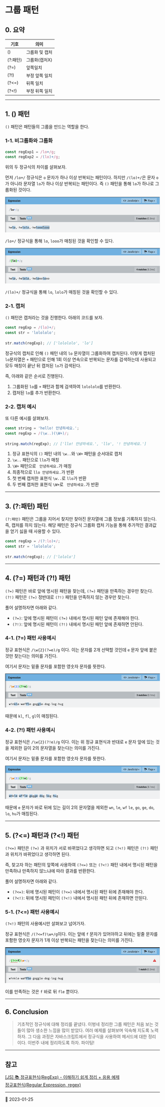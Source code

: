 # 그룹 패턴

## 0. 요약

| 기호     | 의미           |
| -------- | -------------- |
| ()       | 그룹화 및 캡처 |
| (?:패턴) | 그룹화(캡처X)  |
| (?=)     | 앞쪽일치       |
| (?!)     | 부정 앞쪽 일치 |
| (?<=)    | 뒤쪽 일치      |
| (?<!)    | 부정 뒤쪽 일치 |

---

## 1. () 패턴

`()` 패턴은 패턴들의 그룹을 만드는 역할을 한다.

### 1-1. 비그룹화와 그룹화

```javascript
const regExp1 = /lo+/g;
const regExp2 = /(lo)+/g;
```

위의 두 정규식의 차이를 살펴보자.

먼저 `/lo+/` 정규식은 `o` 문자가 하나 이상 반복되는 패턴이다. 하지만 `/(lo)+/`은 문자 `o`가 아니라 문자열 `lo`가 하나 이상 반복되는 패턴이다. 즉 `()` 패턴을 통해 `lo`가 하나로 그룹화된 것이다.

![비그룹화와 그룹화](/image/RegExp/regExpPattern31.png)

`/lo+/` 정규식을 통해 `lo`, `looo`가 매칭된 것을 확인할 수 있다.

![비그룹화와 그룹화](/image/RegExp/regExpPattern32.png)

`/(lo)+/` 정규식을 통해 `lo`, `lolo`가 매칭된 것을 확인할 수 있다.

### 2-1. 캡처

`()` 패턴은 캡처라는 것을 진행한다. 아래의 코드를 보자.

```javascript
const regExp = /(lo)+/;
const str = 'lolololo';

str.match(regExp); // ['lolololo', 'lo']
```

정규식의 캡처로 인해 `()` 패턴 내의 `lo` 문자열이 그룹화하여 캡처된다. 이렇게 캡처된 `lo`문자열은 `+` 패턴으로 인해 1회 이상 연속으로 반복되는 문자를 검색하는데 사용되고 모두 매칭이 끝난 뒤 캡처된 `lo`가 검색된다.

즉, 아래와 같은 순서로 진행된다.

1. 그룹화된 `lo`를 `+` 패턴과 함께 검색하여 `lolololo`를 반환한다.
2. 캡처된 `lo`를 추가 반환한다.

### 2-2. 캡처 예시

또 다른 예시를 살펴보자.

```javascript
const string = 'hello! 안녕하세요.';
const regExp = /(\w..)(\W+)/;

string.match(regExp); // ['llo! 안녕하세요.', 'llo', '! 안녕하세요.']
```

1. 정규 표현식의 `()` 패턴 내의 `\w..`와 `\W+` 패턴을 순서대로 캡처
2. `\w..` 패턴으로 `llo`가 매칭
3. `\W+` 패턴으로 ` 안녕하세요.`가 매칭
4. 최종적으로 `llo 안녕하세요.`가 반환
5. 첫 번째 캡처한 표현식 `\w..`로 `llo`가 반환
6. 두 번째 캡처한 표현식 `\W+`로 ` 안녕하세요.`가 반환

---

## 3. (?:패턴) 패턴

`(?:패턴)` 패턴은 그룹을 지어서 찾지만 찾아진 문자열에 그룹 정보를 기록하지 않는다. 즉, 캡처를 하지 않는다. 해당 패턴은 정규식 그룹화 캡처 기능을 통해 추가적인 결과값을 얻기 싫을 때 사용할 수 있다.

```javascript
const regExp = /(?:lo)+/;
const str = 'lolololo';

str.match(regExp); // ['lololo']
```

---

## 4. (?=) 패턴과 (?!) 패턴

`(?=)` 패턴은 바로 앞에 명시된 패턴을 찾는데, `(?=)` 패턴을 만족하는 경우만 찾는다.
`(?!)` 패턴은 `(?=)` 정반대로 `(?!)` 패턴을 만족하지 않는 경우만 찾는다.

풀어 설명하자면 아래와 같다.

- `(?=)`: 앞에 명시된 패턴이 `(?=)` 내에서 명시된 패턴 앞에 존재해야 한다.
- `(?!)`: 앞에 명시된 패턴이 `(?!)` 내에서 명시된 패턴 앞에 존재하면 안된다.

### 4-1. (?=) 패턴 사용예시

정규 표현식은 `/\w{2}(?=e)/g` 이다. 이는 문자를 2개 선택할 것인데 `e` 문자 앞에 붙은 것만 찾는다는 의미를 가진다.

여기서 문자는 밑줄 문자를 포함한 영숫자 문자를 뜻한다.

![(?=) 패턴 사용예시](/image/RegExp/regExpPattern33.png)

때문에 `kl`, `fl`, `gl`이 매칭된다.

### 4-2. (?!) 패턴 사용예시

정규 표현식은 `/\w{2}(?!e)/g` 이다. 이는 위 정규 표현식과 반대로 `e` 문자 앞에 있는 것을 제외한 길이 2의 문자열을 찾는다는 의미를 가진다.

여기서 문자는 밑줄 문자를 포함한 영숫자 문자를 뜻한다.

![(?=) 패턴 사용예시](/image/RegExp/regExpPattern34.png)

때문에 `e` 문자가 바로 뒤에 있는 길이 2의 문자열을 제외한 `wn`, `le`, `wf` `le`, `go`, `ge`, `do`, `lo`, `hu`가 매칭된다.

---

## 5. (?<=) 패턴과 (?<!) 패턴

`(?<=)` 패턴은 `(?=)` 과 위치가 서로 바뀌었다고 생각하면 되고 `(?<!)` 패턴은 `(?!)` 패턴과 위치가 바뀌었다고 생각하면 된다.

즉, 찾고자 하는 패턴의 앞쪽에 사용하여 `(?<=)` 또는 `(?<!)` 패턴 내에서 명시된 패턴을 만족하냐 만족하지 않느냐에 따라 결과를 반환한다.

풀어 설명하자면 아래와 같다.

- `(?<=)`: 뒤에 명시된 패턴이 `(?<=)` 내에서 명시된 패턴 뒤에 존재해야 한다.
- `(?<!)`: 뒤에 명시된 패턴이 `(?<!)` 내에서 명시된 패턴 뒤에 존재하면 안된다.

### 5-1. (?<=) 패턴 사용예시

`(?<!)` 패턴의 사용예시만 살펴보고 넘어가자.

정규 표현식은 `/(?<=f)\w+/g`이다. 이는 앞에 `f` 문자가 있어야하고 뒤에는 밑줄 문자를 포함한 영숫자 문자가 1개 이상 반복되는 패턴을 찾는다는 의미를 가진다.

![(?<=) 패턴 사용예시](/image/RegExp/regExpPattern35.png)

이를 만족하는 것은 `f` 바로 뒤 `fle` 뿐이다.

---

## 6. Conclusion

> 기초적인 정규식에 대해 정리를 끝냈다. 이벙네 정리한 그룹 패턴은 처음 보는 것들이 많아 생소한 느낌을 많이 받았다. 여러 예제를 살펴보며 익숙해 지도록 노력하자. 그 다음 과정은 자바스크립트에서 정규식을 사용하여 메서드에 대한 정리이다. 이번주 내에 정리하도록 하자. 파이팅!

---

## 참고

[[JS] 📚 정규표현식(RegExp) - 이해하기 쉽게 정리 + 응용 예제](https://inpa.tistory.com/entry/JS-%F0%9F%93%9A-%EC%A0%95%EA%B7%9C%EC%8B%9D-RegExp-%EB%88%84%EA%B5%AC%EB%82%98-%EC%9D%B4%ED%95%B4%ED%95%98%EA%B8%B0-%EC%89%BD%EA%B2%8C-%EC%A0%95%EB%A6%AC)  
[정규표현식(Regular Expression, regex)](https://blog.walkinpcm.com/15)

---

📅 2023-01-25
